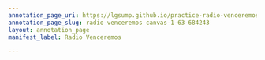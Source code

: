```yaml
---
annotation_page_uri: https://lgsump.github.io/practice-radio-venceremos/annotations/radio-venceremos-canvas-1-63-684243.json
annotation_page_slug: radio-venceremos-canvas-1-63-684243
layout: annotation_page
manifest_label: Radio Venceremos

---
```

